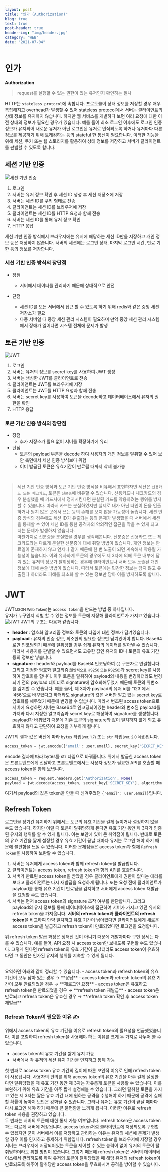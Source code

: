 ```yaml
---
layout: post
title: "인가 (Authorization)"
blog: true
text: true
post-header: true
header-img: "img/header.jpg"
category: "WEB"
date: "2021-07-04"
---
```

# 인가 
<b class='post-subtitle'>Authorization</b>
> request를 실행할 수 있는 권한이 있는 유저인지 확인하는 절차

HTTP는 ```stateless protocol```에 속합니다. 프로토콜이 상태 정보를 저장할 경우 매우 복잡해지고 overhead가 발생할 수 있어 stateless protocol에서 서버는 클라이언트의 상태 정보를 유지하지 않습니다. 하지만 웹 서비스를 개발하다 보면 여러 요청에 대한 이전 상태의 정보가 필요한 경우가 있습니다. 예를 들어 최초 로그인 이후에도 로그인 인증 정보가 유지되어 새로운 유저가 아닌 로그인된 유저로 인식되도록 하거나 유저마다 다른 정보를 제공하기 위해 트래킹하는 등의 stateful 한 통신이 필요합니다. 이러한 기능을 위해 세션, 쿠키 또는 웹 스토리지를 활용하여 상태 정보를 저장하고 서버가 클라이언트를 판별할 수 있도록 합니다.  

## 세션 기반 인증
![세션 기반 인증](img/session.png)
1. 로그인
2. 서버는 유저 정보 확인 후 세션 ID 생성 후 세션 저장소에 저장
3. 서버는 세션 ID를 쿠키 형태로 전송
4. 클라이언트는 세션 ID를 브라우저에 저장
5. 클라이언트는 세션 ID를 HTTP 요청과 함께 전송
6. 서버는 세션 ID를 통해 유저 정보 확인
7. HTTP 응답  

세션 기반 인증 방식에서 브라우저에는 유저에 해당하는 세션 ID만을 저장하고 개인 정보 등은 저장하지 않습니다. 서버의 세션에는 로그인 상태, 마지막 로그인 시간, 만료 기한 등의 정보를 저장합니다.

### 세션 기반 인증 방식의 장단점
- 장점
    - 서버에서 데이터를 관리하기 때문에 상대적으로 안전  
    
- 단점
    - 세션 ID를 모든 서버에서 접근 할 수 있도록 하기 위해 redis와 같은 중앙 세션 저장소가 필요
    - 다중 서버일 때 중앙 세션 관리 시스템이 필요하며 만약 중앙 세션 관리 시스템에서 장애가 일어나면 시스템 전체에 문제가 발생

## 토큰 기반 인증
![JWT](img/token.png)
1. 로그인
2. 서버는 유저의 정보를 secret key를 사용하여 JWT 생성
3. 서버는 생성한 JWT를 클라이언트로 전송
4. 클라이언트는 JWT를 브라우저에 저장
5. 클라이언트는 JWT를 HTTP 요청과 함께 전송
6. 서버는 secret key를 사용하여 토큰을 decode하고 데이터베이스에서 유저의 권한을 확인
7. HTTP 응답

### 토큰 기반 인증 방식의 장단점
- 장점
    - 추가 저장소가 필요 없어 서버를 확장하기에 유리
- 단점
    - 토큰의 payload 부분을 decode 하여 사용자의 개인 정보를 탈취할 수 있어 보안 측면에서 세션 인증 방식보다 위험
    - 이미 발급된 토큰은 유효기간이 만료될 때까지 삭제 불가능

<br>

> 세션 기반 인증 방식과 토큰 기반 인증 방식을 비유해서 표현하자면 세션은 ```신용카드 또는 체크카드```, 토큰은 ```신분증```에 비유할 수 있습니다.
신용카드나 체크카드의 경우 분실했을 때 카드사에서 정지시킨다면 분실된 카드를 악용하려는 행위를 방지할 수 있습니다. 따라서 카드는 분실하였지만 실제로 내가 아닌 타인이 돈을 인출하거나 원치 않은 곳에서 쓰는 등의 손해를 보지 않을 가능성이 높습니다. 세션 인증 방식의 경우에도 세션 ID가 유출되는 등의 문제가 발생했을 때 서버에서 세션을 통제할 수 있어 세션 ID를 통한 공격자의 악의적인 접근을 막을 수 있게 되고 더는 문제가 발생하지 않습니다.  
마찬가지로 신분증을 분실했을 경우를 생각해봅니다. 신분증은 신용카드 또는 체크카드와는 다르게 분실한 신분증에 대해 취할 방법이 없습니다. 개인 정보는 만료일이 존재하지 않고 언제나 같기 때문에 한 번 노출이 되면 계속해서 악용될 가능성이 높습니다. 이와 유사하게 토큰의 경우에도 제 3자에 의해 토큰 내부에 담겨 있는 유저의 정보가 탈취당하는 경우에 클라이언트나 서버 모두 노출된 개인 정보에 대해 손쓸 방법이 없습니다. 따라서 토큰에는 민감한 정보는 담지 않고 유출된다 하더라도 피해를 최소화 할 수 있는 정보만 담아 이를 방지하도록 합니다. 

# JWT
JWT<small class='additional-text'>(JSON Web Token)</small>는 ```access token```을 만드는 방법 중 하나입니다.  
유저가 누구인지 식별 할 수 있는 정보를 토큰에 저장해 클라이언트가 가지고 있습니다.
![JWT](img/JWT.png)
JWT의 구조는 다음과 같습니다.
- **header** : 암호화 알고리즘 정보와 토큰의 타입에 대한 정보가 담겨있습니다.
- **payload** : 유저의 인증 정보, 최소한의 필요한 정보만 담겨있어야 합니다. Base64로만 인코딩되기 때문에 탈취당할 경우 쉽게 유저의 데이터를 알아낼 수 있습니다. 따라서 사용자를 판별할 수 있으면서도 고유한 값인 유저의 ID나 토큰의 유효 기간 등의 정보만 넣습니다.
- **signature** : header와 payload를 Base64 인코딩하여 (.) 구분자로 연결합니다. 그리고 지정한 암호화 알고리즘<small>(일반적으로 HS256 또는 RS256)</small>과 secret key를 사용하여 암호화를 합니다. 
이후 토큰을 탈취하여 payload의 내용을 변경하더라도 변경되기 전의 payload 데이터로 signature에 암호화해두었기 때문에 토큰의 위변조를 감지할 수 있습니다. 예를 들어, 제 3자가 payload의 유저 id를 '123'에서 '456'으로 바꾸었다고 하더라도 signature의 값은 서버만 알고 있는 secret key로 암호화를 해두었기 때문에 변경할 수 없습니다. 따라서 변조된 access token으로 서버에 요청하면 서버는 Base64로 인코딩되어있는 header와 변조된 payload를 가져와 다시 지정한 알고리즘과 secret key로 해싱하여 signature를 생성합니다. payload가 바뀌었기 때문에 기존 토큰의 signature와 값이 일치하지 않게 되고 유효하지 않다고 판단하여 요청을 거부하게 됩니다. 

JWT의 결과 값은 버전에 따라 ```bytes``` 타입<small>(ver. 1.7)</small> 또는 ```str``` 타입<small>(ver. 2.0 이상)</small>입니다.  

```py
access_token = jwt.encode({'email': user.email}, secret_key['SECRET_KEY'], algorithm = ALGORITHM).decode('utf-8')
```
encode 결과에 따라 bytes를 str 타입으로 바꿔줍니다. 
위에서 발급한 access token은 프론트엔드에게 전달하고 프론트엔드에서는 사용자 정보가 필요한 API를 호출할 때 access token을 함께 보냅니다.

```py
access_token = request.headers.get('Authorization', None)
payload = jwt.decode(access_token, secret_key['SECRET_KEY'], algorithm = ALGORITHM)
```
여기서 payload의 값은 token을 만들 때 넘겨주었던 ```{'email': user.email}```입니다.

## Refresh Token
로그인을 장기간 유지하기 위해서는 토큰의 유효 기간을 길게 늘이거나 설정하지 않을 수도 있습니다. 하지만 이럴 때 토큰이 탈취당하게 된다면 유효 기간 동안 제 3자가 인증된 유저의 행위를 할 수 있게 됩니다. 이는 보안에 있어 큰 취약점이 됩니다. 반대로 토큰의 유효 기간을 짧게 설정할 경우 유효 기간이 끝날 때마다 유저는 로그인 해야 하기 때문에 불편함을 느낄 수 있습니다. 이러한 문제점들은 access token과 함께 ```Refresh Token```을 사용하여 보완할 수 있습니다. 
1. 서버는 유저에게 access token과 함께 refresh token을 발급합니다.
2. 클라이언트는 access token, refresh token과 함께 API를 호출합니다.
3. 서버가 만료된 access token을 받았을 경우 클라이언트에게 권한이 없다는 에러를 보내고 클라이언트는 다시 재발급을 요청하게 됩니다.
또는 요청 전에 클라이언트가 payload를 통해 유효 기간이 만료됨을 감지하고 서버에게 access token 재발급을 요청할 수도 있습니다.
5. 서버는 먼저 access token의 signature 조작 여부를 판단합니다. 그리고 payload의 유저 정보를 통해 데이터베이스에 접근하여 서버가 가지고 있던 유저의 refresh token을 가져옵니다. **서버의 refresh token**과 **클라이언트의 refresh token**을 비교하여 만약 일치하고 유효 기간이 남아있다면 클라이언트에게 새로운 access token을 발급하고 refresh token이 만료되었다면 로그인을 요청합니다.
 
 위 refresh token 발급 과정은 정해진 것이 아니기 때문에 개발자마다 구현 상세는 다를 수 있습니다. 예를 들어, API 요청 시 access token만 보내도록 구현할 수도 있습니다. 그렇게 된다면 refresh token의 유효 기간이 끝났더라도 access token이 유효하다면 그 동안은 인가된 유저의 행위를 지속할 수 있게 됩니다.  

 <br>
 요약하면 아래와 같이 정리할 수 있습니다.
 - access token과 refresh token의 유효 기간이 모두 남아 있는 경우 → **응답**
 - access token과 refresh token의 유효 기간이 모두 만료되었을 경우 → **재로그인 요청**   
 - access token은 유효하고 refresh token은 만료되었을 경우 → **refresh token 재발급**  
 - access token은 만료되고 refresh token은 유효한 경우 → **refresh token 확인 후 access token 재발급**  

### Refresh Token이 필요한 이유 ✍️
위에서 access token의 유효 기간을 이유로 refresh token의 필요성을 언급했었습니다. 이를 포함하여 refresh token을 사용해야 하는 이유를 크게 두 가지로 나누어 볼 수 있습니다. 
- access token의 유효 기간을 짧게 유지 가능
- 서버에서 각 유저의 세션 유지 기간을 인지하고 통제 가능  

첫 번째로 access token 유효 기간의 길이에 따른 보안적 이유로 인해 refresh token이 사용됩니다. 사용자의 편의를 위해 access token의 유효 기간을 아주 길게 설정한다면 탈취당했을 때 유효 기간 동안 제 3자는 자유롭게 토큰을 사용할 수 있습니다. 이를 보완하기 위해 유효 기간을 아주 짧게 설정해볼 수 있습니다. 그러면 탈취한 토큰을 가지고 있는 제 3자는 짧은 유효 기간 내에 원하는 공격을 수행해야 하기 때문에 공격에 실패할 확률이 높아져 보안은 강화될 수 있습니다. 그러나 유저는 유효 기간이 끝날 때마다 다시 로그인 해야 하기 때문에 큰 불편함을 느끼게 됩니다. 이러한 이유로 refresh token 사용을 권장하고 있습니다.  
두 번째는 서버의 토큰에 대한 통제 가능 여부입니다. refresh token은 access token과는 다르게 서버에 저장됩니다. access token처럼 클라이언트에 저장되도록 구현할 수 있겠지만 굳이 서버에서 이를 저장하고 관리하는 이유는 유저의 세션에 문제가 발생할 경우 이를 인지하고 통제하기 위함입니다. refresh token을 브라우저에 저장할 경우 서버는 브라우저에 저장되어있는 토큰을 제어할 수 있는 능력이 없어 유저의 토큰이 탈취당하더라도 취할 방법이 없습니다. 그렇기 때문에 refresh token은 서버의 데이터베이스에서 관리하도록 하여 유저의 토큰이 탈취당했을 때 해당 유저의 refresh token이 만료되도록 해주어 탈취당한 access token을 무효화시켜 공격을 방어할 수 있습니다. 